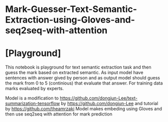 # Mark-Guesser-Text-Semantic-Extraction-using-Gloves-and-seq2seq-with-attention

# [Playground]
This notebook is playground for text semantic extraction task and then guess the mark based on extracted semantic.
As input model have sentences with answer gived by person and as output model should guess the mark from 0 to 5 (continious) that evaluate that answer. For training data marks evaluated by experts.

Model is a modification to https://github.com/dongjun-Lee/text-summarization-tensorflow by https://github.com/dongjun-Lee and tutorial by https://github.com/theamrzaki
Model makes embeding using Gloves and then use seq2seq with attention for mark prediction
